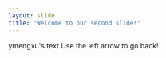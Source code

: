```yaml
---
layout: slide
title: "Welcome to our second slide!"
---
```

ymengxu's text
Use the left arrow to go back!